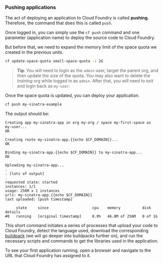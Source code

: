 ### Pushing applications

The act of deploying an application to Cloud Foundry is called **pushing**. Therefore, the command that does this is called `push`.

Once logged in, you can simply use the `cf push` command and one parameter (application name) to deploy the source code to Cloud Foundry.

But before that, we need to expand the memory limit of the space quota we created in the previous units. 

```sh
cf update-space-quota small-space-quota -i 2G
```
> **Tip**: You will need to login as the `admin` user, target the parent org, and then update the size of the quota. You may also want to delete the *training* org while logged in as `admin`. After that, you will need to exit and login back as `my-user`.

Once the space quota is updated, you can deploy your application.

```sh
cf push my-sinatra-example
```

The output should be:

```
Creating app my-sinatra-app in org my-org / space my-first-space as my-user...
OK

Creating route my-sinatra-app.{{echo $CF_DOMAIN}}...
OK

Binding my-sinatra-app.{{echo $CF_DOMAIN}} to my-sinatra-app...
OK

Uploading my-sinatra-app...
.
. [lots of output]
.
requested state: started
instances: 1/1
usage: 256M x 1 instances
urls: my-sinatra-app.{{echo $CF_DOMAIN}}
last uploaded: [push timestamp]

     state     since                    cpu    memory          disk      details
#0   running   [original timestamp]     0.0%   46.8M of 256M   0 of 1G
```

This short command initiates a series of processes that upload your code to Cloud Foundry, detect the language used, download the corresponding [buildpack](http://docs.cloudfoundry.org/buildpacks/) (we will go deeper into buildpacks further on), and run the necessary scripts and commands to get the libraries used in the application.

To see your first application running, open a browser and navigate to the URL that Cloud Foundry has assigned to it.
